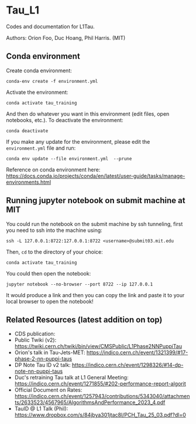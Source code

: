 # Tau_L1
Codes and documentation for L1Tau.

Authors: Orion Foo, Duc Hoang, Phil Harris. (MIT)

## Conda environment

Create conda environment:

```
conda-env create -f environment.yml
```

Activate the environment:

```
conda activate tau_training
```

And then do whatever you want in this environment (edit files, open notebooks, etc.). To deactivate the environment:

```
conda deactivate
```

If you make any update for the environment, please edit the `environment.yml` file and run:

```
conda env update --file environment.yml  --prune
```

Reference on conda environment here: https://docs.conda.io/projects/conda/en/latest/user-guide/tasks/manage-environments.html

## Running jupyter notebook on submit machine at MIT

You could run the notebook on the submit machine by ssh tunneling, first you need to ssh into the machine using: 

```
ssh -L 127.0.0.1:8722:127.0.0.1:8722 <username>@submit03.mit.edu
```

Then, `cd` to the directory of your choice:

```
conda activate tau_training
```

You could then open the notebook:

```
jupyter notebook --no-browser --port 8722 --ip 127.0.0.1
```

It would produce a link and then you can copy the link and paste it to your local browser to open the notebook!

## Related Resources (latest addition on top)

* CDS publication: 
* Public Twiki (v2): https://twiki.cern.ch/twiki/bin/view/CMSPublic/L1Phase2NNPuppiTau
* Orion's talk in Tau-Jets-MET: https://indico.cern.ch/event/1321399/#17-phase-2-nn-puppi-taus
* DP Note Tau ID v2 talk: https://indico.cern.ch/event/1298326/#14-dp-note-nn-puppi-taus
* Duc's retraining Tau talk at L1 General Meeting: https://indico.cern.ch/event/1271855/#202-performance-report-algorit
* Official Document on Rates: https://indico.cern.ch/event/1257943/contributions/5343040/attachments/2633523/4567965/AlgorithmsAndPerformance_2023_4.pdf
* TauID @ L1 Talk (Phil): https://www.dropbox.com/s/84jbya301jtac8l/PCH_Tau_25_03.pdf?dl=0
